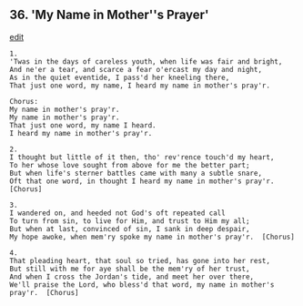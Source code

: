 
## 36.  'My Name in Mother''s Prayer'
[edit](https://docs.google.com/document/d/1ZVTqeaeijNeOv1j%2DP4xZkOGu97QYwwh9/edit?mode=html)



    1.
    'Twas in the days of careless youth, when life was fair and bright,
    And ne'er a tear, and scarce a fear o'ercast my day and night,
    As in the quiet eventide, I pass'd her kneeling there,
    That just one word, my name, I heard my name in mother's pray'r.

    Chorus:
    My name in mother's pray'r.
    My name in mother's pray'r.
    That just one word, my name I heard.
    I heard my name in mother's pray'r.

    2.
    I thought but little of it then, tho' rev'rence touch'd my heart,
    To her whose love sought from above for me the better part;
    But when life's sterner battles came with many a subtle snare,
    Oft that one word, in thought I heard my name in mother's pray'r.  [Chorus]

    3.
    I wandered on, and heeded not God's oft repeated call
    To turn from sin, to live for Him, and trust to Him my all;
    But when at last, convinced of sin, I sank in deep despair,
    My hope awoke, when mem'ry spoke my name in mother's pray'r.  [Chorus]

    4.
    That pleading heart, that soul so tried, has gone into her rest,
    But still with me for aye shall be the mem'ry of her trust,
    And when I cross the Jordan's tide, and meet her over there,
    We'll praise the Lord, who bless'd that word, my name in mother's pray'r.  [Chorus]

